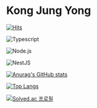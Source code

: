 # Kong Jung Yong

[![Hits](https://hits.seeyoufarm.com/api/count/incr/badge.svg?url=https%3A%2F%2Fgithub.com%2FXPECTER&count_bg=%23000000&title_bg=%2366BEF8&icon=&icon_color=%2396F8CB&title=hits&edge_flat=false)](https://hits.seeyoufarm.com)

![Typescript](https://img.shields.io/badge/TypeScript-3178C6.svg?style=for-the-badge&logo=TypeScript&logoColor=white)

![Node.js](https://img.shields.io/badge/Node.js-339933.svg?style=for-the-badge&logo=Node.js&logoColor=white)

![NestJS](https://img.shields.io/badge/NestJS-E0234E.svg?style=for-the-badge&logo=NestJS&logoColor=white)

[![Anurag's GitHub stats](https://github-readme-stats.vercel.app/api?username=XPECTER&theme=github_dark)](https://github.com/anuraghazra/github-readme-stats)

[![Top Langs](https://github-readme-stats.vercel.app/api/top-langs/?username=XPECTER&langs_count=8&layout=compact)](https://github.com/anuraghazra/github-readme-stats)

[![Solved.ac
프로필](http://mazassumnida.wtf/api/v2/generate_badge?boj=menistream)](https://solved.ac/menistream)
